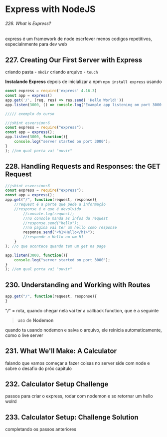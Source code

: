 # **Express with NodeJS**

###### 226. What is Express?
express é um framework de node
escrfever menos codigos repetitivos, especialnmente para dev web

## 227. Creating Our First Server with Express

criando pasta - `mkdir`
criando arquivo - `touch`

**Instalando Express**
depois de inicializar a npm
`npm install express`
usando

```javascript
const express = require('express' 4.16.3)
const app = express()
app.get('/', (req, res) => res.send( 'Hello World!'))
app.listen(3000, () => console.log('Example app listening on port 3000!'))

///// exemplo do curso

//jshint esversion:6
const express = require("express");
const app = express();
app.listen(3000, function(){
	console.log("server started on port 3000");
}
); //em qual porta vai "ouvir"
```

## 228. Handling Requests and Responses: the GET Request

```javascript
//jshint esversion:6
const express = require("express");
const app = express();
app.get("/", function(request, response){
    //request é a parte que pede a informação
    //response é o que é devolvido
    	//console.log(request);
    	//no console manda as infos da request
    	//response.send("hello");
    	//na pagina vai ter um hello como response
		response.send("<h1>Hello</h1>");
		//responde o Hello em um H1
	}
); //o que acontece quando tem um get na page

app.listen(3000, function(){
	console.log("server started on port 3000");
}
); //em qual porta vai "ouvir"
```

## 230. Understanding and Working with Routes

```javascript
app.get("/", function(request, response){
}
```

"/" =  rota, quando chegar nela vai ter a callback function, que é a seguinte 

>  uso de **Nodemon**

quando ta usando nodemon e salva o arquivo, ele reinicia automaticamente, como o live server

## 231. What We'll Make: A Calculator

falando que vamos começar a fazer coisas no server side com node e sobre o desafio do próx capitulo

## 232. Calculator Setup Challenge

passos para criar o express, rodar com nodemon e so retornar um hello wolrd

## 233. Calculator Setup: Challenge Solution

completando os passos anteriores
